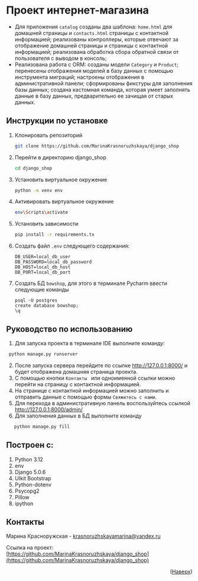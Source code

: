 # Проект интернет-магазина

- Для приложения ```catalog``` созданы два шаблона: ```home.html``` для домашней страницы и ```contacts.html``` страницы
  с контактной информацией; реализованы контроллеры, которые отвечают за отображение домашней страницы и страницы с
  контактной информацией; реализована обработка сбора обратной связи от пользователя с выводом в консоль;
- Реализована работа с ORM: созданы модели ```Category``` и ```Product```; перенесены отображения моделей в базу данных
  с помощью инструмента миграций; настроены отображения в административной панели; сформированы фикстуры для заполнения
  базы данных; создана кастомная команда, которая умеет заполнять данные в базу данных, предварительно ее зачищая от
  старых данных.

Инструкции по установке
------------

1. Клонировать репозиторий
   ```sh
   git clone https://github.com/MarinaKrasnoruzhskaya/django_shop
   ```
2. Перейти в директорию django_shop
   ```sh
   cd django_shop
   ```
3. Установить виртуальное окружение
   ```sh
   python -m venv env
   ```
4. Активировать виртуальное окружение
   ```sh
   env\Scripts\activate
   ```
5. Установить зависимости
   ```sh
   pip install -r requirements.tx
   ```
6. Создать файл ```.env``` следующего содержания:
   ```
   DB_USER=local_db_user
   DB_PASSWORD=local_db_password
   DB_HOST=local_db_host
   DB_PORT=local_db_port
   ```
7. Создать БД ```bowshop```, для этого в терминале Pycharm ввести следующие команды
   ```
   psql -U postgres
   create database bowshop;  
   \q
   ```

Руководство по использованию
---------------

1. Для запуска проекта в терминале IDE выполните команду:

  ```sh
   python manage.py runserver
   ```

2. После запуска сервера перейдите по ссылке http://127.0.0.1:8000/ и будет отображена домашняя страница проекта.
3. С помощью кнопки ```Контакты ```  или одноименной ссылки можно перейти на страницу с контактной информацией.
4. На странице с контактной информацией можно заполнить и отправить данные с помощью формы ```Свяжитесь с нами```.
5. Для перехода в административную панель воспользуйтесь ссылкой http://127.0.0.1:8000/admin/
6. Для заполнения данных в БД выполните команду
```sh
   python manage.py fill
   ```

Построен с:
---------------

1. Python 3.12
2. env
3. Django 5.0.6
4. UIkit Bootstrap
5. Python-dotenv 
6. Psycopg2 
7. Pillow 
8. ipython

Контакты
---------------
Марина Красноружская - krasnoruzhskayamarina@yandex.ru

Ссылка на
проект: [https://github.com/MarinaKrasnoruzhskaya/django_shop](https://github.com/MarinaKrasnoruzhskaya/django_shop)

<p align="right">(<a href="#readme-top">Наверх</a>)</p>

